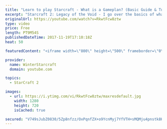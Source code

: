 ```yaml
---
title: "Learn to play Starcraft - What is a Gameplan? (Basic Guide & Tutorial)"
excerpt: "Starcraft 2: Legacy of the Void - I go over the basics of what a gameplan in starcraft 2 is and how to put one together.  Note this is not a guide on WHAT gameplan you should be using as each race!"
originalUrl: https://youtube.com/watch?v=RkwtFcw8ztw
type: video
price: Free
length: PT9M54S
publishedDateTime: 2017-11-19T17:10:18Z
heat: 50

featuredContent: "<iframe width=\"800\" height=\"500\" frameborder=\"0\" src=\"https://www.youtube.com/embed/RkwtFcw8ztw\" allow=\"accelerometer; autoplay; encrypted-media; gyroscope; picture-in-picture\" allowfullscreen></iframe>"

provider:
  name: WinterStarcraft
  domain: youtube.com

topics:
  - StarCraft 2

images:
  - url: https://i.ytimg.com/vi/RkwtFcw8ztw/maxresdefault.jpg
    width: 1280
    height: 720
    isCached: true

secured: "V749sJubZ0830/5Zp8nfzz/OxPqnfZX+o9YcnMyj7YfVTH+sMQMju4pnstk8HnpTK2lgviBDG1lhlB7FlXECPiK0V189kYMTo+lqLBC6ONBSaJSBqR5Dv+0x3zzRtMhkD8W+u5jsilQexcYsNZPMbciX52gGFGeQzpczfhIvygGs+/qLhzgCud72kyUZgu2cqSe79hV6WiZg4Zxa3kEUlcFe92Ltv3z6idly6WkCQRHnyZreiDCO27GZPrUhigO3F9H7hy4pkuWh2cNtqtaJJtjo/ysX6l9ST0nSSjunmqNDVsJrz67EWVLpPzp0UD0ke8TKGb5AXif/31Sq38Opwa3DaOuDwmd0wTednHBx+7/9KUz7hLbOyrmd/6F2LA4iZJnia6hxvGopXBt7X1b0LBhMtCz9T3QIYx7nrYZhYvU=;xe7wcHSP4EJGIF3HCY8uAA=="
---
```


